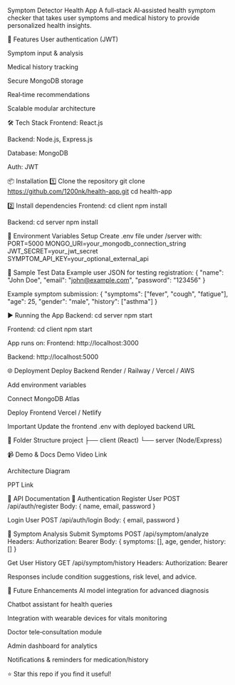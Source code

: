 Symptom Detector Health App
A full‑stack AI‑assisted health symptom checker that takes user symptoms and medical history to provide personalized health insights.

🚀 Features
User authentication (JWT)

Symptom input & analysis

Medical history tracking

Secure MongoDB storage

Real‑time recommendations

Scalable modular architecture

🛠️ Tech Stack
Frontend: React.js

Backend: Node.js, Express.js

Database: MongoDB

Auth: JWT

📦 Installation
1️⃣ Clone the repository
git clone https://github.com/1200nk/health-app.git
cd health-app

2️⃣ Install dependencies
Frontend:
cd client
npm install

Backend:
cd server
npm install

🔑 Environment Variables Setup
Create .env file under /server with:
PORT=5000
MONGO_URI=your_mongodb_connection_string
JWT_SECRET=your_jwt_secret
SYMPTOM_API_KEY=your_optional_external_api

🧪 Sample Test Data
Example user JSON for testing registration:
{
"name": "John Doe",
"email": "john@example.com",
"password": "123456"
}

Example symptom submission:
{
"symptoms": ["fever", "cough", "fatigue"],
"age": 25,
"gender": "male",
"history": ["asthma"]
}

▶️ Running the App
Backend:
cd server
npm start

Frontend:
cd client
npm start

App runs on:
Frontend: http://localhost:3000

Backend: http://localhost:5000

🌐 Deployment
Deploy Backend
Render / Railway / Vercel / AWS

Add environment variables

Connect MongoDB Atlas

Deploy Frontend
Vercel / Netlify

Important
Update the frontend .env with deployed backend URL

📎 Folder Structure
project
├── client (React)
└── server (Node/Express)

📹 Demo & Docs
Demo Video Link

Architecture Diagram

PPT Link

📡 API Documentation
🔐 Authentication
Register User
POST /api/auth/register
Body: { name, email, password }

Login User
POST /api/auth/login
Body: { email, password }

💊 Symptom Analysis
Submit Symptoms
POST /api/symptom/analyze
Headers: Authorization: Bearer <token>
Body: { symptoms: [], age, gender, history: [] }

Get User History
GET /api/symptom/history
Headers: Authorization: Bearer <token>

Responses include condition suggestions, risk level, and advice.

🚀 Future Enhancements
AI model integration for advanced diagnosis

Chatbot assistant for health queries

Integration with wearable devices for vitals monitoring

Doctor tele‑consultation module

Admin dashboard for analytics

Notifications & reminders for medication/history

⭐ Star this repo if you find it useful!
